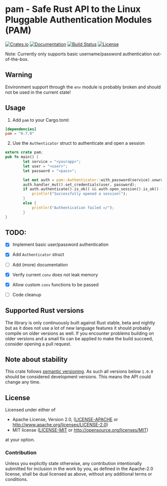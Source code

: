 # pam - Safe Rust API to the Linux Pluggable Authentication Modules (PAM)

[![Crates.io](https://img.shields.io/crates/v/pam.svg)](https://crates.io/crates/pam)
[![Documentation](https://docs.rs/pam/badge.svg)](https://docs.rs/pam/)
[![Build Status](https://dev.azure.com/1wilkens/ci/_apis/build/status/pam?branchName=master)](https://dev.azure.com/1wilkens/ci/_build/latest?definitionId=2&branchName=master)
[![License](https://img.shields.io/crates/l/pam.svg?branch=master)](https://travis-ci.org/1wilkens/pam)

Note: Currently only supports basic username/password authentication out-of-the-box.


## Warning
Environment support through the `env` module is probably broken and should not be used in the current state!


## Usage
1. Add `pam` to your Cargo.toml:
```toml
[dependencies]
pam = "0.7.0"
```
2. Use the `Authenticator` struct to authenticate and open a session
```rust
extern crate pam;
pub fn main() {
        let service = "<yourapp>";
        let user = "<user>";
        let password = "<pass>";

        let mut auth = pam::Authenticator::with_password(service).unwrap();
        auth.handler_mut().set_credentials(user, password);
        if auth.authenticate().is_ok() && auth.open_session().is_ok() {
            println!("Successfully opened a session!");
        }
        else {
            println!("Authentication failed =/");
        }
}
```


## TODO:
  - [x] Implement basic user/password authentication
  - [x] Add `Authenticator` struct
  - [ ] Add (more) documentation
  - [x] Verify current `conv` does not leak memory
  - [x] Allow custom `conv` functions to be passed
  - [ ] Code cleanup


## Supported Rust versions
The library is only continuously built against Rust stable, beta and nightly but as it does not use a lot of new language features it should probably compile on older versions as well.
If you encounter problems building on older versions and a small fix can be applied to make the build succeed, consider opening a pull request.


## Note about stability
This crate follows [semantic versioning](http://semver.org). As such all versions below `1.0.0` should be
considered development versions. This means the API could change any time.


## License

Licensed under either of

 * Apache License, Version 2.0, ([LICENSE-APACHE](LICENSE-APACHE) or http://www.apache.org/licenses/LICENSE-2.0)
 * MIT license ([LICENSE-MIT](LICENSE-MIT) or http://opensource.org/licenses/MIT)

at your option.

### Contribution

Unless you explicitly state otherwise, any contribution intentionally
submitted for inclusion in the work by you, as defined in the Apache-2.0
license, shall be dual licensed as above, without any additional terms or
conditions.
